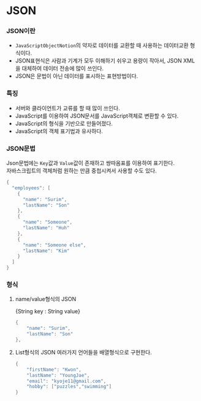 # JSON
### JSON이란
+ `JavaScriptObjectNotion`의 약자로 데이터를 교환할 때 사용하는 데이터교환 형식이다.
+ JSON표현식은 사람과 기계가 모두 이해하기 쉬우고 용량이 작아서, JSON XML을 대체하여 데이터 전송에 많이 쓰인다.
+ JSON은 문법이 아닌 데이터를 표시하는 표현방법이다.

### 특징
+ 서버와 클라이언트가 교류를 할 때 많이 쓰인다.
+ JavaScript를 이용하여 JSON문서를 JavaScript객체로 변환할 수 있다.
+ JavaScript의 형식을 기반으로 만들어졌다.
+ JavaScript의 객체 표기법과 유사하다.

### JSON문법
Json문법에는 `Key`값과 `Value`값이 존재하고 쌍따옴표를 이용하여 표기한다.<br>
자바스크립트의 객체처럼 원하는 만큼 중첩시켜서 사용할 수도 있다.
```java
{
  "employees": [
    {
      "name": "Surim",
      "lastName": "Son"
    },
    {
      "name": "Someone",
      "lastName": "Huh"
    },
    {
      "name": "Someone else",
      "lastName": "Kim"
    } 
  ]
}
```
### 형식
1. name/value형식의 JSON

    {String key : String value}
    ```java
    {
        "name": "Surim",
        "lastName": "Son"
    },
    ```

2. List형식의 JSON
    여러가지 언어들을 배열형식으로 구현한다.
    ```java
    {
        "firstName": "Kwon",
        "lastName": "YoungJae",
        "email": "kyoje11@gmail.com",
        "hobby": ["puzzles","swimming"]
    }
    ```